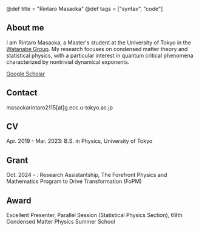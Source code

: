 @def title = "Rintaro Masaoka"
@def tags = ["syntax", "code"]

## About me
I am Rintaro Masaoka, a Master's student at the University of Tokyo in the [Watanabe Group](https://sites.google.com/view/watanabegroup/home?authuser=0). My research focuses on condensed matter theory and statistical physics, with a particular interest in quantum critical phenomena characterized by nontrivial dynamical exponents.

[Google Scholar](https://scholar.google.com/citations?user=qoSWWasAAAAJ&hl=en)


## Contact

masaokarintaro2115[at]g.ecc.u-tokyo.ac.jp

## CV

Apr. 2019 - Mar. 2023: B.S. in Physics, University of Tokyo

## Grant

Oct. 2024 - : Research Assistantship, The Forefront Physics and Mathematics Program to Drive Transformation (FoPM)

## Award

Excellent Presenter, Parallel Session (Statistical Physics Section), 69th Condensed Matter Physics Summer School